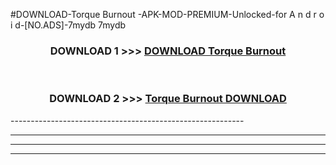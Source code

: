 #DOWNLOAD-Torque Burnout -APK-MOD-PREMIUM-Unlocked-for A n d r o i d-[NO.ADS]-7mydb 7mydb 



<div align="center">

<h3>DOWNLOAD 1 >>> <a href="https://getmod2.web.app/?judul=Torque Burnout ">DOWNLOAD Torque Burnout </a></h3><br>

<h3>DOWNLOAD 2 >>> <a href="https://getmod2.web.app/?judul=Torque Burnout ">Torque Burnout  DOWNLOAD </a></h3>

</div>
----------------------------------------------------------

----------------------------------------------------------

----------------------------------------------------------

----------------------------------------------------------



